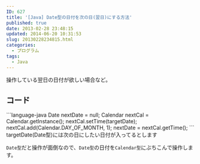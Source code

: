 ```yaml
---
ID: 627
title: '[Java] Date型の日付を次の日(翌日)にする方法'
published: true
date: 2013-02-28 23:48:15
updated: 2014-06-20 10:31:53
slug: 20130228234815.html
categories:
  - プログラム
tags:
  - Java
---
```

操作している翌日の日付が欲しい場合など。
<!--more-->
<h2>コード</h2>
```language-java
Date nextDate = null;
Calendar nextCal = Calendar.getInstance();
nextCal.setTime(targetDate);
nextCal.add(Calendar.DAY_OF_MONTH, 1);
nextDate = nextCal.getTime();
```
<span class="text-muted">targetDate(Date型)には次の日にしたい日付が入ってるとします</span>

<code>Date型</code>だと操作が面倒なので、<code>Date型</code>の日付を<code>Calendar型</code>にぶちこんで操作します。